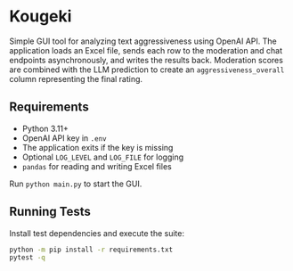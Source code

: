 # Kougeki

Simple GUI tool for analyzing text aggressiveness using OpenAI API.
The application loads an Excel file, sends each row to the moderation
and chat endpoints asynchronously, and writes the results back.
Moderation scores are combined with the LLM prediction to create an
``aggressiveness_overall`` column representing the final rating.

## Requirements

- Python 3.11+
- OpenAI API key in `.env`
- The application exits if the key is missing
- Optional `LOG_LEVEL` and `LOG_FILE` for logging
- `pandas` for reading and writing Excel files

Run `python main.py` to start the GUI.

## Running Tests

Install test dependencies and execute the suite:

```bash
python -m pip install -r requirements.txt
pytest -q
```

